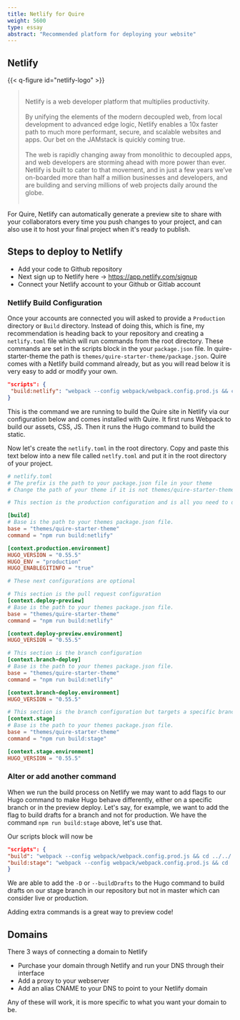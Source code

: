 ```yaml
---
title: Netlify for Quire
weight: 5600
type: essay
abstract: "Recommended platform for deploying your website"
---
```


## Netlify

{{< q-figure id="netlify-logo" >}}

> <br/> Netlify is a web developer platform that multiplies productivity. <br/> <br/> By unifying the elements of the modern decoupled web, from local development to advanced edge logic, Netlify enables a 10x faster path to much more performant, secure, and scalable websites and apps. Our bet on the JAMstack is quickly coming true. <br/> <br/>The web is rapidly changing away from monolithic to decoupled apps, and web developers are storming ahead with more power than ever. Netlify is built to cater to that movement, and in just a few years we’ve on-boarded more than half a million businesses and developers, and are building and serving millions of web projects daily around the globe.<br/> <br/>

For Quire, Netlify can automatically generate a preview site to share with your collaborators every time you push changes to your project, and can also use it to host your final project when it's ready to publish.

## Steps to deploy to Netlify

- Add your code to Github repository
- Next sign up to Netlify here -> https://app.netlify.com/signup
- Connect your Netlify account to your Github or Gitlab account


### Netlify Build Configuration

Once your accounts are connected you will asked to provide a `Production` directory or `Build` directory. Instead of doing this, which is fine, my recommendation is heading back to your repository and creating a `netlify.toml` file which will run commands from the root directory. These commands are set in the scripts block in the your `package.json` file.  In quire-starter-theme the path is `themes/quire-starter-theme/package.json`. Quire comes with a Netlify build command already, but as you will read below it is very easy to add or modify your own.

```json
"scripts": {
 "build:netlify": "webpack --config webpack/webpack.config.prod.js && cd ../../ && hugo --minify --config config.yml,config/site.yml"
}
```

This is the command we are running to build the Quire site in Netlify via our configuration below and comes installed with Quire. It first runs Webpack to build our assets, CSS, JS. Then it runs the Hugo command to build the static.

Now let's create the `netlify.toml` in the root directory. Copy and paste this text below into a new file called `netlfy.toml` and put it in the root directory of your project.

```toml
# netlify.toml
# The prefix is the path to your package.json file in your theme
# Change the path of your theme if it is not themes/quire-starter-theme.

# This section is the production configuration and is all you need to deploy

[build]
# Base is the path to your themes package.json file.
base = "themes/quire-starter-theme"
command = "npm run build:netlify"

[context.production.environment]
HUGO_VERSION = "0.55.5"
HUGO_ENV = "production"
HUGO_ENABLEGITINFO = "true"

# These next configurations are optional

# This section is the pull request configuration
[context.deploy-preview]
# Base is the path to your themes package.json file.
base = "themes/quire-starter-theme"
command = "npm run build:netlify"

[context.deploy-preview.environment]
HUGO_VERSION = "0.55.5"

# This section is the branch configuration
[context.branch-deploy]
# Base is the path to your themes package.json file.
base = "themes/quire-starter-theme"
command = "npm run build:netlify"

[context.branch-deploy.environment]
HUGO_VERSION = "0.55.5"

# This section is the branch configuration but targets a specific branch and also runs a different command
[context.stage]
# Base is the path to your themes package.json file.
base = "themes/quire-starter-theme"
command = "npm run build:stage"

[context.stage.environment]
HUGO_VERSION = "0.55.5"
```

### Alter or add another command

When we run the build process on Netlify we may want to add flags to our Hugo command to make Hugo behave differently, either on a specific branch or in the preview deploy.
Let's say, for example, we want to add the flag to build drafts for a branch and not for production.
We have the command `npm run build:stage` above, let's use that.

Our scripts block will now be

```json
"scripts": {
"build": "webpack --config webpack/webpack.config.prod.js && cd ../../ && hugo --minify --config config.yml,config/site.yml",
"build:stage": "webpack --config webpack/webpack.config.prod.js && cd ../../ && hugo --minify -D"
}
```

We are able to add the `-D` or `--buildDrafts` to the Hugo command to build drafts on our stage branch in our repository but not in master which can consider live or production.

Adding extra commands is a great way to preview code!

## Domains

There 3 ways of connecting a domain to Netlify

- Purchase your domain through Netlify and run your DNS through their interface
- Add a proxy to your webserver
- Add an alias CNAME to your DNS to point to your Netlify domain

Any of these will work, it is more specific to what you want your domain to be.
